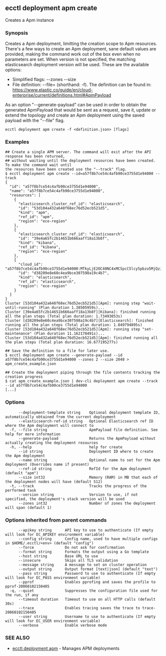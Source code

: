 ## ecctl deployment apm create

Creates a Apm instance

### Synopsis

Creates a Apm deployment, limitting the creation scope to Apm resources.
There's a few ways to create an Apm deployment, sane default values are provided, making
the command work out of the box even when no parameters are set. When version is not specified,
the matching elasticsearch deployment version will be used. These are the available options:

  * Simplified flags: --zones <zone count> --size <node memory in MB>
  * File definition: --file=<file path> (shorthand: -f). The definition can be found in:
    https://www.elastic.co/guide/en/cloud-enterprise/current/definitions.html#ApmPayload

As an option "--generate-payload" can be used in order to obtain the generated ApmPayload
that would be sent as a request, save it, update or extend the topology and create an Apm
deployment using the saved payload with the "--file" flag.

```
ecctl deployment apm create -f <definition.json> [flags]
```

### Examples

```
## Create a single APM server. The command will exit after the API response has been returned, 
## without waiting until the deployment resources have been created. To make the command wait until
the resources have been created use the "--track" flag.
$ ecctl deployment apm create --id=a57f8b7ce54c4afb90ce3755d1e94000 --track
{
  "id": "a57f8b7ce54c4afb90ce3755d1e94000",
  "name": "a57f8b7ce54c4afb90ce3755d1e94000",
  "resources": [
    {
      "elasticsearch_cluster_ref_id": "elasticsearch",
      "id": "53d104a432a648f68ec76d52ecb521d5",
      "kind": "apm",
      "ref_id": "apm",
      "region": "ece-region"
    },
    {
      "elasticsearch_cluster_ref_id": "elasticsearch",
      "id": "39e4a65fc2b14651b666aaff18a13b8f",
      "kind": "kibana",
      "ref_id": "kibana",
      "region": "ece-region"
    },
    {
      "cloud_id": "a57f8b7ce54c4afb90ce3755d1e94000:MTkyLjE2OC40NC4xMC5pcC5lcy5pbzo5MjQzJGQzODIwOWU4ZTYwYzRlYTliY2UzMDc1OThhMTljNGI3JDM5ZTRhNjVmYzJiMTQ2NTFiNjY2YWFmZjE4YTEzYjhm",
      "id": "d38209e8e60c4ea9bce307598a19c4b7",
      "kind": "elasticsearch",
      "ref_id": "elasticsearch",
      "region": "ece-region"
    }
  ]
}
Cluster [53d104a432a648f68ec76d52ecb521d5][Apm]: running step "wait-until-running" (Plan duration 1.38505959s)...
Cluster [39e4a65fc2b14651b666aaff18a13b8f][Kibana]: finished running all the plan steps (Total plan duration: 1.73493053s)
Cluster [d38209e8e60c4ea9bce307598a19c4b7][Elasticsearch]: finished running all the plan steps (Total plan duration: 1.849794895s)
Cluster [53d104a432a648f68ec76d52ecb521d5][Apm]: running step "set-maintenance" (Plan duration 11.162178491s)...
Cluster [53d104a432a648f68ec76d52ecb521d5][Apm]: finished running all the plan steps (Total plan duration: 16.677195277s)

## Save the definition to a file for later use.
$ ecctl deployment apm create --generate-payload --id a57f8b7ce54c4afb90ce3755d1e94000 --zones 2 --size 2048 > apm_create_example.json

## Create the deployment piping through the file contents tracking the creation progress
$ cat apm_create_example.json | dev-cli deployment apm create --track --id a57f8b7ce54c4afb90ce3755d1e94000
[...]
```

### Options

```
      --deployment-template string    Optional deployment template ID, automatically obtained from the current deployment
      --elasticsearch-ref-id string   Optional Elasticsearch ref ID where the Apm deployment will connect to
  -f, --file string                   ApmPayload file definition. See help for more information
      --generate-payload              Returns the ApmPayload without actually creating the deployment resources
  -h, --help                          help for create
      --id string                     Deployment ID where to create the Apm deployment
      --name string                   Optional name to set for the Apm deployment (Overrides name if present)
      --ref-id string                 RefId for the Apm deployment (default "apm")
      --size int32                    Memory (RAM) in MB that each of the deployment nodes will have (default 512)
  -t, --track                         Tracks the progress of the performed task
      --version string                Version to use, if not specified, the deployment's stack version will be used
      --zones int32                   Number of zones the deployment will span (default 1)
```

### Options inherited from parent commands

```
      --apikey string      API key to use to authenticate (If empty will look for EC_APIKEY environment variable)
      --config string      Config name, used to have multiple configs in $HOME/.ecctl/<env> (default "config")
      --force              Do not ask for confirmation
      --format string      Formats the output using a Go template
      --host string        Base URL to use
      --insecure           Skips all TLS validation
      --message string     A message to set on cluster operation
      --output string      Output format [text|json] (default "text")
      --pass string        Password to use to authenticate (If empty will look for EC_PASS environment variable)
      --pprof              Enables pprofing and saves the profile to pprof-20060102150405
  -q, --quiet              Suppresses the configuration file used for the run, if any
      --timeout duration   Timeout to use on all HTTP calls (default 30s)
      --trace              Enables tracing saves the trace to trace-20060102150405
      --user string        Username to use to authenticate (If empty will look for EC_USER environment variable)
      --verbose            Enable verbose mode
```

### SEE ALSO

* [ecctl deployment apm](ecctl_deployment_apm.md)	 - Manages APM deployments

